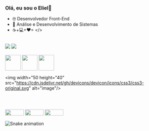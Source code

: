 ### Olá, eu sou o Eliel👋

- 🤓 Desenvolvedor Front-End 
- 🌱 Análise e Desenvolvimento de Sistemas
-  ☕+💻+❤= </>

##

<div>
 <img src="https://github-readme-stats.vercel.app/api?username=elielgomes&show_icons=true&theme=gruvbox">
 <img src="https://github-readme-stats.vercel.app/api/top-langs/?username=elielgomes&layout=compact)">
</div>

<div style="display: inline-block"><br>
  <img align="center" width="50 height="40" src="https://cdn.jsdelivr.net/gh/devicons/devicon/icons/javascript/javascript-original.svg" />
  <img align="center" width="50 height="40" src="https://cdn.jsdelivr.net/gh/devicons/devicon/icons/html5/html5-original.svg" />
  <img align="center" width="50 height="40" src="https://cdn.jsdelivr.net/gh/devicons/devicon/icons/css3/css3-original.svg" />
</div>

<img width="50 height="40" src="https://cdn.jsdelivr.net/gh/devicons/devicon/icons/css3/css3-original.svg" alt="image"/>
          
<br>
  
  ##
  
 <div>
<a href="https://br.linkedin.com/in/eliel-gomes-hyertquist-49b954241" target="_blank"><img width="60" height="20" src="https://img.shields.io/badge/LinkedIn-0077B5?style=for-the-badge&logo=linkedin&logoColor=white"></a>
<a href="mailto:elielgomespg@gmail.com"><img width="60" height="20" src="https://img.shields.io/badge/Gmail-D14836?style=for-the-badge&logo=gmail&logoColor=white"></a>
<a href="mailto:elielgomespg@hotmail.com"><img width="60" height="20" src="https://img.shields.io/badge/Microsoft_Outlook-0078D4?style=for-the-badge&logo=microsoft-outlook&logoColor=white"></a>

![Snake animation](https://github.com/elielgomes/elielgomes/blob/output/github-contribution-grid-snake.svg)                                                                </div>                                                                             
                                                                                                                                                  
